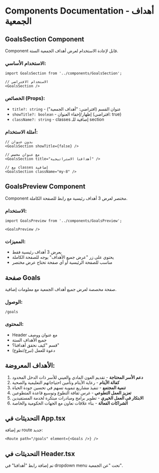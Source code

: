 # Components Documentation - أهداف الجمعية

## GoalsSection Component

Component قابل لإعادة الاستخدام لعرض أهداف الجمعية الستة.

### الاستخدام الأساسي:
```tsx
import GoalsSection from '../components/GoalsSection';

// الاستخدام الافتراضي
<GoalsSection />
```

### الخصائص (Props):
- `title?: string` - عنوان القسم (افتراضي: "أهداف الجمعية")
- `showTitle?: boolean` - إظهار/إخفاء العنوان (افتراضي: true)
- `className?: string` - classes إضافية للـ section

### أمثلة الاستخدام:
```tsx
// بدون عنوان
<GoalsSection showTitle={false} />

// مع عنوان مخصص
<GoalsSection title="أهدافنا الاستراتيجية" />

// مع classes إضافية
<GoalsSection className="my-8" />
```

## GoalsPreview Component

Component مختصر لعرض 3 أهداف رئيسية مع رابط للصفحة الكاملة.

### الاستخدام:
```tsx
import GoalsPreview from '../components/GoalsPreview';

<GoalsPreview />
```

### المميزات:
- يعرض 3 أهداف رئيسية فقط
- يحتوي على زر "عرض جميع الأهداف" يوجه للصفحة الكاملة
- مناسب للصفحة الرئيسية أو أي صفحة تحتاج عرض مختصر

## صفحة Goals

صفحة مخصصة لعرض جميع أهداف الجمعية مع معلومات إضافية.

### الوصول:
```
/goals
```

### المحتوى:
- Header مع عنوان ووصف
- جميع الأهداف الستة
- قسم "كيف نحقق أهدافنا؟"
- دعوة للعمل (تبرع/تطوع)

## الأهداف المعروضة:

1. **دعم الأسر المحتاجة** - تقديم العون المادي والعيني للأسر ذات الدخل المحدود
2. **كفالة الأيتام** - رعاية الأيتام وتأمين احتياجاتهم التعليمية والصحية
3. **تنمية المجتمع** - تنفيذ مشاريع تنموية تسهم في تحسين جودة الحياة
4. **تعزيز العمل التطوعي** - غرس ثقافة التطوع وتوسيع قاعدة المتطوعين
5. **الابتكار في العمل الخيري** - تطوير برامج ومبادرات مبتكرة لخدمة المستفيدين
6. **الشراكات الفعالة** - بناء علاقات تعاون مع الجهات الحكومية والخاصة

## التحديثات في App.tsx

تم إضافة route جديد:
```tsx
<Route path="/goals" element={<Goals />} />
```

## التحديثات في Header.tsx

تم إضافة رابط "أهدافنا" في dropdown menu تحت "عن الجمعية". 
